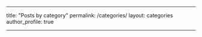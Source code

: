 ﻿---

title: "Posts by category"
permalink: /categories/
layout: categories
author_profile: true

---
